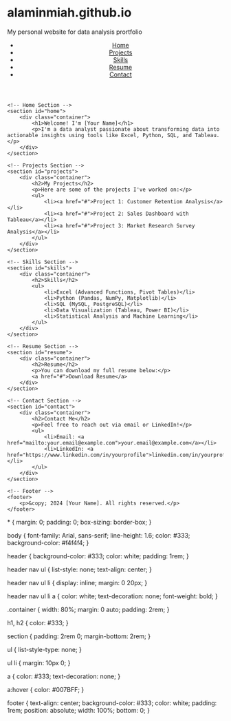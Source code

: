 # alaminmiah.github.io
My personal website for data analysis prortfolio
<!DOCTYPE html>
<html lang="en">
<head>
    <meta charset="UTF-8">
    <meta name="viewport" content="width=device-width, initial-scale=1.0">
    <title>Your Name - Data Analyst</title>
    <link rel="stylesheet" href="styles.css">
</head>
<body>
    <!-- Navigation -->
    <header>
        <nav>
            <ul>
                <li><a href="#home">Home</a></li>
                <li><a href="#projects">Projects</a></li>
                <li><a href="#skills">Skills</a></li>
                <li><a href="#resume">Resume</a></li>
                <li><a href="#contact">Contact</a></li>
            </ul>
        </nav>
    </header>

    <!-- Home Section -->
    <section id="home">
        <div class="container">
            <h1>Welcome! I'm [Your Name]</h1>
            <p>I'm a data analyst passionate about transforming data into actionable insights using tools like Excel, Python, SQL, and Tableau.</p>
        </div>
    </section>

    <!-- Projects Section -->
    <section id="projects">
        <div class="container">
            <h2>My Projects</h2>
            <p>Here are some of the projects I've worked on:</p>
            <ul>
                <li><a href="#">Project 1: Customer Retention Analysis</a></li>
                <li><a href="#">Project 2: Sales Dashboard with Tableau</a></li>
                <li><a href="#">Project 3: Market Research Survey Analysis</a></li>
            </ul>
        </div>
    </section>

    <!-- Skills Section -->
    <section id="skills">
        <div class="container">
            <h2>Skills</h2>
            <ul>
                <li>Excel (Advanced Functions, Pivot Tables)</li>
                <li>Python (Pandas, NumPy, Matplotlib)</li>
                <li>SQL (MySQL, PostgreSQL)</li>
                <li>Data Visualization (Tableau, Power BI)</li>
                <li>Statistical Analysis and Machine Learning</li>
            </ul>
        </div>
    </section>

    <!-- Resume Section -->
    <section id="resume">
        <div class="container">
            <h2>Resume</h2>
            <p>You can download my full resume below:</p>
            <a href="#">Download Resume</a>
        </div>
    </section>

    <!-- Contact Section -->
    <section id="contact">
        <div class="container">
            <h2>Contact Me</h2>
            <p>Feel free to reach out via email or LinkedIn!</p>
            <ul>
                <li>Email: <a href="mailto:your.email@example.com">your.email@example.com</a></li>
                <li>LinkedIn: <a href="https://www.linkedin.com/in/yourprofile">linkedin.com/in/yourprofile</a></li>
            </ul>
        </div>
    </section>

    <!-- Footer -->
    <footer>
        <p>&copy; 2024 [Your Name]. All rights reserved.</p>
    </footer>
</body>
</html>
* {
    margin: 0;
    padding: 0;
    box-sizing: border-box;
}

body {
    font-family: Arial, sans-serif;
    line-height: 1.6;
    color: #333;
    background-color: #f4f4f4;
}

header {
    background-color: #333;
    color: white;
    padding: 1rem;
}

header nav ul {
    list-style: none;
    text-align: center;
}

header nav ul li {
    display: inline;
    margin: 0 20px;
}

header nav ul li a {
    color: white;
    text-decoration: none;
    font-weight: bold;
}

.container {
    width: 80%;
    margin: 0 auto;
    padding: 2rem;
}

h1, h2 {
    color: #333;
}

section {
    padding: 2rem 0;
    margin-bottom: 2rem;
}

ul {
    list-style-type: none;
}

ul li {
    margin: 10px 0;
}

a {
    color: #333;
    text-decoration: none;
}

a:hover {
    color: #007BFF;
}

footer {
    text-align: center;
    background-color: #333;
    color: white;
    padding: 1rem;
    position: absolute;
    width: 100%;
    bottom: 0;
}
